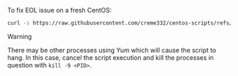 To fix EOL issue on a fresh CentOS:

```bash
curl -s https://raw.githubusercontent.com/creme332/centos-scripts/refs/heads/main/yum.sh | sh
```

> [!WARNING]
> There may be other processes using Yum which will cause the script to hang. In this case, cancel the script execution and kill the processes in question with `kill -9 <PID>`.
